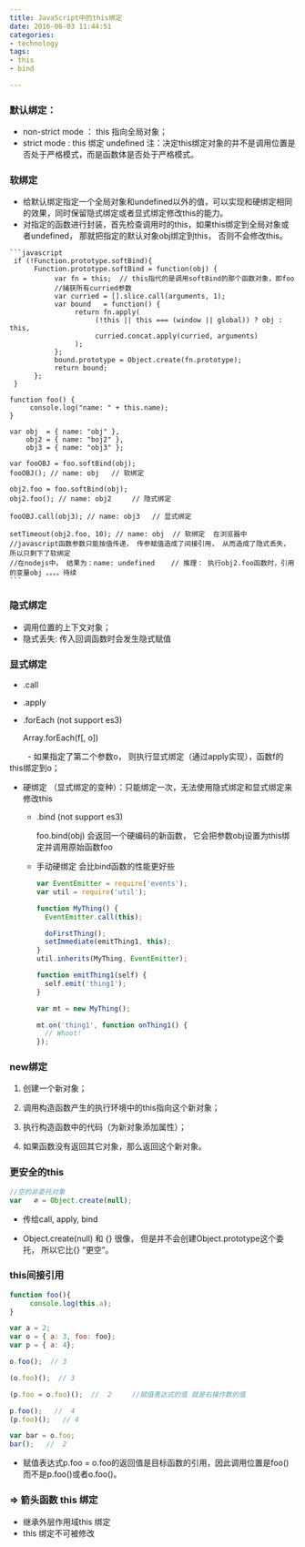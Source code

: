 ```yaml
---
title: JavaScript中的this绑定
date: 2016-06-03 11:44:51
categories:
- technology
tags:
- this
- bind

---
```



### 默认绑定：
- non-strict mode ： this 指向全局对象；
- strict mode          :  this 绑定 undefined
  注：决定this绑定对象的并不是调用位置是否处于严格模式，而是函数体是否处于严格模式。

### 软绑定
- 给默认绑定指定一个全局对象和undefined以外的值，可以实现和硬绑定相同的效果，同时保留隐式绑定或者显式绑定修改this的能力。
- 对指定的函数进行封装，首先检查调用时的this，如果this绑定到全局对象或者undefined， 那就把指定的默认对象obj绑定到this， 否则不会修改this。
<!-- more -->

    ```javascript
     if (!Function.prototype.softBind){
          Function.prototype.softBind = function(obj) {
               var fn = this;  // this指代的是调用softBind的那个函数对象，即foo
               //捕获所有curried参数
               var curried = [].slice.call(arguments, 1);
               var bound   = function() {
                    return fn.apply(
                         (!this || this === (window || global)) ? obj : this,
                         curried.concat.apply(curried, arguments)
                    );
               };
               bound.prototype = Object.create(fn.prototype);
               return bound;
          };
     }   
    
    function foo() {
         console.log("name: " + this.name);
    }
    
    var obj  = { name: "obj" },
        obj2 = { name: "boj2" },
        obj3 = { name: "obj3" };
    
    var fooOBJ = foo.softBind(obj);
    fooOBJ(); // name: obj   // 软绑定
    
    obj2.foo = foo.softBind(obj);
    obj2.foo(); // name: obj2     // 隐式绑定
    
    fooOBJ.call(obj3); // name: obj3   // 显式绑定
    
    setTimeout(obj2.foo, 10); // name: obj  // 软绑定  在浏览器中
    //javascript函数参数只能按值传递， 传参赋值造成了间接引用， 从而造成了隐式丢失，所以只剩下了软绑定
    //在nodejs中， 结果为：name: undefined    // 推理： 执行obj2.foo函数时，引用的变量obj 。。。。待续
    ```

### 隐式绑定
- 调用位置的上下文对象；
- 隐式丢失: 传入回调函数时会发生隐式赋值

### 显式绑定
- .call
- .apply
- .forEach  (not support es3)

    Array.forEach(f[, o])
    
　　     - 如果指定了第二个参数o， 则执行显式绑定（通过apply实现），函数f的this绑定到o；

- 硬绑定 （显式绑定的变种）：只能绑定一次，无法使用隐式绑定和显式绑定来修改this

    - .bind  (not support es3)
    
        foo.bind(obj) 会返回一个硬编码的新函数， 它会把参数obj设置为this绑定并调用原始函数foo
        
    - 手动硬绑定  会比bind函数的性能更好些
        
        ```javascript
        var EventEmitter = require('events');
        var util = require('util');
        
        function MyThing() {
          EventEmitter.call(this);
        
          doFirstThing();
          setImmediate(emitThing1, this);
        }
        util.inherits(MyThing, EventEmitter);
        
        function emitThing1(self) {
          self.emit('thing1');
        }
        
        var mt = new MyThing();
        
        mt.on('thing1', function onThing1() {
          // Whoot!
        });
        ```

### new绑定

1. 创建一个新对象；

2. 调用构造函数产生的执行环境中的this指向这个新对象；

3. 执行构造函数中的代码（为新对象添加属性）；

4. 如果函数没有返回其它对象，那么返回这个新对象。

### 更安全的this

```javascript
//空的非委托对象
var   ∅ = Object.create(null);
```

- 传给call, apply, bind

- Object.create(null) 和 {} 很像， 但是并不会创建Object.prototype这个委托， 所以它比{} “更空”。

### this间接引用

```javascript
function foo(){
     console.log(this.a);
}

var a = 2;
var o = { a: 3, foo: foo};
var p = { a: 4};

o.foo();  // 3

(o.foo)();  // 3

(p.foo = o.foo)();  //  2     //赋值表达式的值 就是右操作数的值

p.foo();   //  4
(p.foo)();   // 4

var bar = o.foo;
bar();   //  2
```

- 赋值表达式p.foo = o.foo的返回值是目标函数的引用，因此调用位置是foo()而不是p.foo()或者o.foo()。

### =>  箭头函数 this 绑定
- 继承外层作用域this 绑定
- this 绑定不可被修改




